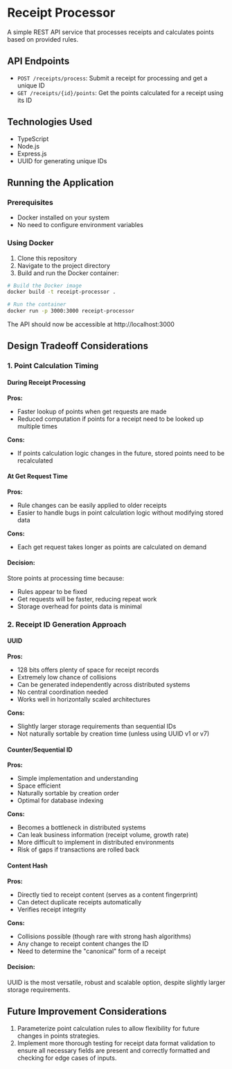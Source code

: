 # Receipt Processor

A simple REST API service that processes receipts and calculates points based on provided rules.

## API Endpoints

- `POST /receipts/process`: Submit a receipt for processing and get a unique ID
- `GET /receipts/{id}/points`: Get the points calculated for a receipt using its ID

## Technologies Used

- TypeScript
- Node.js
- Express.js
- UUID for generating unique IDs

## Running the Application

### Prerequisites

- Docker installed on your system
- No need to configure environment variables

### Using Docker

1. Clone this repository
2. Navigate to the project directory
3. Build and run the Docker container:

```bash
# Build the Docker image
docker build -t receipt-processor .

# Run the container
docker run -p 3000:3000 receipt-processor
```

The API should now be accessible at http://localhost:3000

## Design Tradeoff Considerations

### 1. Point Calculation Timing

#### During Receipt Processing

**Pros:**

- Faster lookup of points when get requests are made
- Reduced computation if points for a receipt need to be looked up multiple times

**Cons:**

- If points calculation logic changes in the future, stored points need to be recalculated

#### At Get Request Time

**Pros:**

- Rule changes can be easily applied to older receipts
- Easier to handle bugs in point calculation logic without modifying stored data

**Cons:**

- Each get request takes longer as points are calculated on demand

#### Decision:

Store points at processing time because:

- Rules appear to be fixed
- Get requests will be faster, reducing repeat work
- Storage overhead for points data is minimal

### 2. Receipt ID Generation Approach

#### UUID

**Pros:**

- 128 bits offers plenty of space for receipt records
- Extremely low chance of collisions
- Can be generated independently across distributed systems
- No central coordination needed
- Works well in horizontally scaled architectures

**Cons:**

- Slightly larger storage requirements than sequential IDs
- Not naturally sortable by creation time (unless using UUID v1 or v7)

#### Counter/Sequential ID

**Pros:**

- Simple implementation and understanding
- Space efficient
- Naturally sortable by creation order
- Optimal for database indexing

**Cons:**

- Becomes a bottleneck in distributed systems
- Can leak business information (receipt volume, growth rate)
- More difficult to implement in distributed environments
- Risk of gaps if transactions are rolled back

#### Content Hash

**Pros:**

- Directly tied to receipt content (serves as a content fingerprint)
- Can detect duplicate receipts automatically
- Verifies receipt integrity

**Cons:**

- Collisions possible (though rare with strong hash algorithms)
- Any change to receipt content changes the ID
- Need to determine the "canonical" form of a receipt

#### Decision:

UUID is the most versatile, robust and scalable option, despite slightly larger storage requirements.

## Future Improvement Considerations

1. Parameterize point calculation rules to allow flexibility for future changes in points strategies.
2. Implement more thorough testing for receipt data format validation to ensure all necessary fields are present and correctly formatted and checking for edge cases of inputs.
